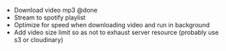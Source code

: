 -   Download video mp3 @done
-   Stream to spotify playlist
-   Optimize for speed when downloading video and run in background
-   Add video size limit so as not to exhaust server resource (probably use s3 or cloudinary)
